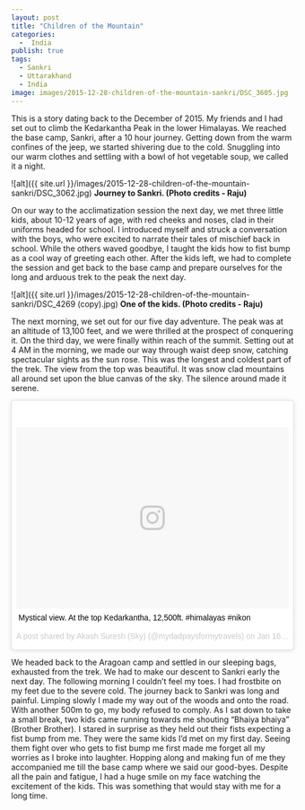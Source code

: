 ```yaml
---
layout: post
title: "Children of the Mountain"
categories:
  -  India
publish: true
tags:
  - Sankri
  - Uttarakhand
  - India
image: images/2015-12-28-children-of-the-mountain-sankri/DSC_3605.jpg
---
```



This is a story dating back to the December of 2015. My friends and I had set out to climb the Kedarkantha Peak in the lower Himalayas. We reached the base camp, Sankri, after a 10 hour journey. Getting down from the warm confines of the jeep, we started shivering due to the cold. Snuggling into our warm clothes and settling with a bowl of hot vegetable soup, we called it a night.

![alt]({{ site.url }}/images/2015-12-28-children-of-the-mountain-sankri/DSC_3062.jpg)
**Journey to Sankri. (Photo credits - Raju)**

On our way to the acclimatization session the next day, we met three little kids, about 10-12 years of age, with red cheeks and noses, clad in their uniforms headed for school. I introduced myself and struck a conversation with the boys, who were excited to narrate their tales of mischief back in school. While the others waved goodbye, I taught the kids how to fist bump as a cool way of greeting each other. After the kids left, we had to complete the session and get back to the base camp and prepare ourselves for the long and arduous trek to the peak the next day.

![alt]({{ site.url }}/images/2015-12-28-children-of-the-mountain-sankri/DSC_4269 (copy).jpg)
**One of the kids. (Photo credits - Raju)**

The next morning, we set out for our five day adventure. The peak was at an altitude of 13,100 feet, and we were thrilled at the prospect of conquering it. On the third day, we were finally within reach of the summit. Setting out at 4 AM in the morning, we made our way through waist deep snow, catching spectacular sights as the sun rose. This was the longest and coldest part of the trek. The view from the top was beautiful. It was snow clad mountains all around set upon the blue canvas of the sky. The silence around made it serene.

<blockquote class="instagram-media" data-instgrm-captioned data-instgrm-version="7" style=" background:#FFF; border:0; border-radius:3px; box-shadow:0 0 1px 0 rgba(0,0,0,0.5),0 1px 10px 0 rgba(0,0,0,0.15); margin: 1px; max-width:658px; padding:0; width:99.375%; width:-webkit-calc(100% - 2px); width:calc(100% - 2px);"><div style="padding:8px;"> <div style=" background:#F8F8F8; line-height:0; margin-top:40px; padding:33.28703703703704% 0; text-align:center; width:100%;"> <div style=" background:url(data:image/png;base64,iVBORw0KGgoAAAANSUhEUgAAACwAAAAsCAMAAAApWqozAAAABGdBTUEAALGPC/xhBQAAAAFzUkdCAK7OHOkAAAAMUExURczMzPf399fX1+bm5mzY9AMAAADiSURBVDjLvZXbEsMgCES5/P8/t9FuRVCRmU73JWlzosgSIIZURCjo/ad+EQJJB4Hv8BFt+IDpQoCx1wjOSBFhh2XssxEIYn3ulI/6MNReE07UIWJEv8UEOWDS88LY97kqyTliJKKtuYBbruAyVh5wOHiXmpi5we58Ek028czwyuQdLKPG1Bkb4NnM+VeAnfHqn1k4+GPT6uGQcvu2h2OVuIf/gWUFyy8OWEpdyZSa3aVCqpVoVvzZZ2VTnn2wU8qzVjDDetO90GSy9mVLqtgYSy231MxrY6I2gGqjrTY0L8fxCxfCBbhWrsYYAAAAAElFTkSuQmCC); display:block; height:44px; margin:0 auto -44px; position:relative; top:-22px; width:44px;"></div></div> <p style=" margin:8px 0 0 0; padding:0 4px;"> <a href="https://www.instagram.com/p/BAmnvAVQSB_/" style=" color:#000; font-family:Arial,sans-serif; font-size:14px; font-style:normal; font-weight:normal; line-height:17px; text-decoration:none; word-wrap:break-word;" target="_blank">Mystical view. At the top Kedarkantha, 12,500ft. #himalayas #nikon</a></p> <p style=" color:#c9c8cd; font-family:Arial,sans-serif; font-size:14px; line-height:17px; margin-bottom:0; margin-top:8px; overflow:hidden; padding:8px 0 7px; text-align:center; text-overflow:ellipsis; white-space:nowrap;">A post shared by Akash Suresh (Sky) (@mydadpaysformytravels) on <time style=" font-family:Arial,sans-serif; font-size:14px; line-height:17px;" datetime="2016-01-16T14:34:35+00:00">Jan 16, 2016 at 6:34am PST</time></p></div></blockquote>
<script async defer src="//platform.instagram.com/en_US/embeds.js"></script>

We headed back to the Aragoan camp and settled in our sleeping bags, exhausted from the trek. We had to make our descent to Sankri early the next day. The following morning I couldn’t feel my toes. I had frostbite on my feet due to the severe cold. The journey back to Sankri was long and painful. Limping slowly I made my way out of the woods and onto the road. With another 500m to go, my body refused to comply. As I sat down to take a small break, two kids came running towards me shouting “Bhaiya bhaiya” (Brother Brother). I stared in surprise as they held out their fists expecting a fist bump from me. They were the same kids I’d met on my first day. Seeing them fight over who gets to fist bump me first made me forget all my worries as I broke into laughter. Hopping along and making fun of me they accompanied me till the base camp where we said our good-byes. Despite all the pain and fatigue, I had a huge smile on my face watching the excitement of the kids. This was something that would stay with me for a long time.

